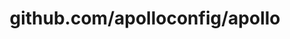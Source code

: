 ---
layout: post
title: github.com/apolloconfig/apollo
categories: link
tags: [انگلیسی, گیت‌هاب, برنامه‌نویسی]
---